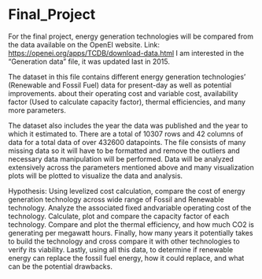 # Final_Project

For the final project, energy generation technologies will be compared from the data available on the OpenEI website. Link: https://openei.org/apps/TCDB/download-data.html I am interested in the “Generation data” file, it was updated last in 2015.

The dataset in this file contains different energy generation technologies’ (Renewable and Fossil Fuel) data for present-day as well as potential improvements. about their operating cost and variable cost, availability factor (Used to calculate capacity factor), thermal efficiencies, and many more parameters. 

The dataset also includes the year the data was published and the year to which it estimated to. There are a total of 10307 rows and 42 columns of data for a total data of over 432600 datapoints. The file consists of many missing data so it will have to be formatted and remove the outliers and necessary data manipulation will be performed. Data will be analyzed extensively across the parameters mentioned above and many visualization plots will be plotted to visualize the data and analysis.

Hypothesis: Using levelized cost calculation, compare the cost of energy generation technology across wide range of Fossil and Renewable technology. Analyze the associated fixed andvariable operating cost of the technology. Calculate, plot and compare the capacity factor of each technology. Compare and plot the thermal efficiency, and how much CO2 is generating per megawatt hours. Finally, how many years it potentially takes to build the technology and cross compare it with other technologies to verify its viability. Lastly, using all this data, to determine if renewable energy can replace the fossil fuel energy, how it could replace, and what can be the
potential drawbacks.
